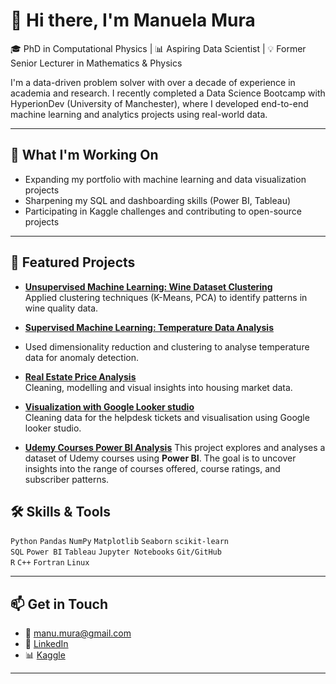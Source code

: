 # 👋 Hi there, I'm Manuela Mura

🎓 PhD in Computational Physics | 📊 Aspiring Data Scientist | 💡 Former Senior Lecturer in Mathematics & Physics

I'm a data-driven problem solver with over a decade of experience in academia and research. I recently completed a Data Science Bootcamp with HyperionDev (University of Manchester), where I developed end-to-end machine learning and analytics projects using real-world data.

---

## 🧠 What I'm Working On
- Expanding my portfolio with machine learning and data visualization projects  
- Sharpening my SQL and dashboarding skills (Power BI, Tableau)  
- Participating in Kaggle challenges and contributing to open-source projects  

---

## 🚀 Featured Projects

- **[Unsupervised Machine Learning: Wine Dataset Clustering](https://www.kaggle.com/code/mmanuelam/wine-dataset)**  
 Applied clustering techniques (K-Means, PCA) to identify patterns in wine quality data.


- **[Supervised Machine Learning: Temperature Data Analysis](https://www.kaggle.com/code/mmanuelam/data-temperature)**
- Used dimensionality reduction and clustering to analyse temperature data for anomaly detection.


- **[Real Estate Price Analysis](https://www.kaggle.com/code/mmanuelam/real-estate-analysis)**  
  Cleaning, modelling and visual insights into housing market data.

- **[Visualization with Google Looker studio](https://lookerstudio.google.com/reporting/d0926215-10c1-4e91-b819-5e23ec44c01d/page/Hgd7D)**  
  Cleaning data for the helpdesk tickets and visualisation using Google looker studio.
  
- **[Udemy Courses Power BI Analysis](https://github.com/Chanmura06/Udemy-Courses-Power-BI-Analysis)**
  This project explores and analyses a dataset of Udemy courses using **Power BI**. The goal is to uncover insights into the range of courses   offered, course ratings, and subscriber patterns.  

## 🛠️ Skills & Tools

`Python` `Pandas` `NumPy` `Matplotlib` `Seaborn` `scikit-learn`  
`SQL` `Power BI` `Tableau` `Jupyter Notebooks` `Git/GitHub`  
`R` `C++` `Fortran` `Linux`  

---

## 📫 Get in Touch

- 📧 [manu.mura@gmail.com](mailto:manu.mura@gmail.com)  
- 💼 [LinkedIn](https://www.linkedin.com/in/manuela-m-2558497/)  
- 📊 [Kaggle](https://www.kaggle.com/mmanuelam)

---
